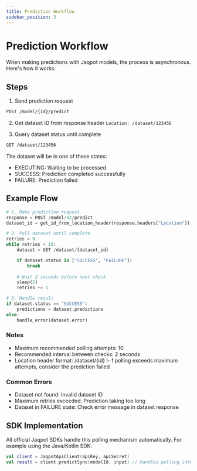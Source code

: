 ```yaml
---
title: Prediction Workflow
sidebar_position: 3
---
```


# Prediction Workflow

When making predictions with Jaqpot models, the process is asynchronous. Here's how it works:

## Steps

1. Send prediction request
  ```bash
  POST /model/{id}/predict
  ```
2. Get dataset ID from response header
```Location: /dataset/123456```

3. Query dataset status until complete
```bash
GET /dataset/123456
```
The dataset will be in one of these states:

- EXECUTING: Waiting to be processed
- SUCCESS: Prediction completed successfully
- FAILURE: Prediction failed


## Example Flow
```python
# 1. Make prediction request
response = POST /model/42/predict
dataset_id = get_id_from_location_header(response.headers["Location"])

# 2. Poll dataset until complete
retries = 0
while retries < 10:
    dataset = GET /dataset/{dataset_id}

    if dataset.status in ["SUCCESS", "FAILURE"]:
        break
        
    # Wait 2 seconds before next check
    sleep(2)
    retries += 1

# 3. Handle result
if dataset.status == "SUCCESS":
    predictions = dataset.predictions
else:
    handle_error(dataset.error)
```
### Notes
- Maximum recommended polling attempts: 10
- Recommended interval between checks: 2 seconds
- Location header format: /dataset/{id}
I- f polling exceeds maximum attempts, consider the prediction failed

### Common Errors

- Dataset not found: Invalid dataset ID
- Maximum retries exceeded: Prediction taking too long
- Dataset in FAILURE state: Check error message in dataset response

## SDK Implementation
All official Jaqpot SDKs handle this polling mechanism automatically. For example using the Java/Kotlin SDK:
```kotlin
val client = JaqpotApiClient(apiKey, apiSecret)
val result = client.predictSync(modelId, input) // Handles polling internally
```
